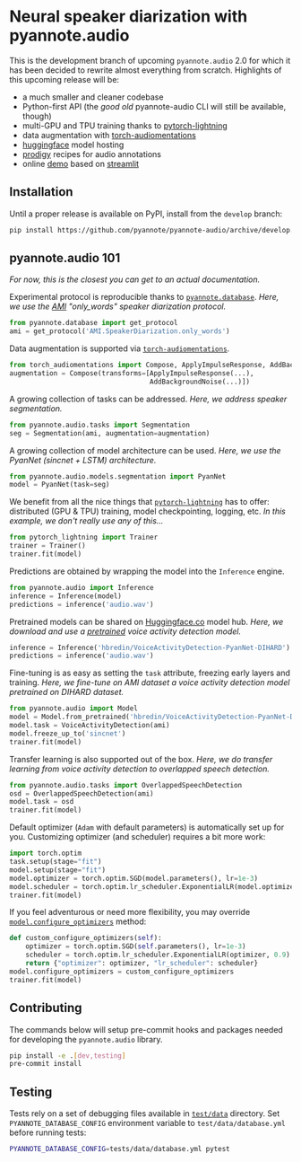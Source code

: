 # Neural speaker diarization with pyannote.audio

This is the development branch of upcoming `pyannote.audio` 2.0 for which it has been decided to rewrite almost everything from scratch.  Highlights of this upcoming release will be:

- a much smaller and cleaner codebase
- Python-first API (the *good old* pyannote-audio CLI will still be available, though)
- multi-GPU and TPU training thanks to [pytorch-lightning](https://pytorchlightning.ai/)
- data augmentation with [torch-audiomentations](https://github.com/asteroid-team/torch-audiomentations)
- [huggingface](https://huggingface.co) model hosting
- [prodigy](https://prodi.gy) recipes for audio annotations
- online [demo](https://share.streamlit.io/pyannote/pyannote-audio-demo/main/app.py) based on [streamlit](https://www.streamlit.io)

## Installation

Until a proper release is available on PyPI, install from the `develop` branch:

```bash
pip install https://github.com/pyannote/pyannote-audio/archive/develop.zip
```

## pyannote.audio 101

*For now, this is the closest you can get to an actual documentation.*

Experimental protocol is reproducible thanks to [`pyannote.database`](https://github.com/pyannote/pyannote-database).
*Here, we use the [AMI](https://github.com/BUTSpeechFIT/AMI-diarization-setup) "only_words" speaker diarization protocol.*

```python
from pyannote.database import get_protocol
ami = get_protocol('AMI.SpeakerDiarization.only_words')
```

Data augmentation is supported via [`torch-audiomentations`](https://github.com/asteroid-team/torch-audiomentations).

```python
from torch_audiomentations import Compose, ApplyImpulseResponse, AddBackgroundNoise
augmentation = Compose(transforms=[ApplyImpulseResponse(...),
                                   AddBackgroundNoise(...)])
```

A growing collection of tasks can be addressed.
*Here, we address speaker segmentation.*

```python
from pyannote.audio.tasks import Segmentation
seg = Segmentation(ami, augmentation=augmentation)
```

A growing collection of model architecture can be used.
*Here, we use the PyanNet (sincnet + LSTM) architecture.*

```python
from pyannote.audio.models.segmentation import PyanNet
model = PyanNet(task=seg)
```

We benefit from all the nice things that [`pytorch-lightning`](https://www.pytorchlightning.ai/) has to offer:  distributed (GPU & TPU) training, model checkpointing, logging, etc.
*In this example, we don't really use any of this...*

```python
from pytorch_lightning import Trainer
trainer = Trainer()
trainer.fit(model)
```

Predictions are obtained by wrapping the model into the `Inference` engine.

```python
from pyannote.audio import Inference
inference = Inference(model)
predictions = inference('audio.wav')
```

Pretrained models can be shared on [Huggingface.co](https://huggingface.co) model hub.
*Here, we download and use a [pretrained](https://huggingface.co/hbredin/VoiceActivityDetection-PyanNet-DIHARD) voice activity detection model.*

```python
inference = Inference('hbredin/VoiceActivityDetection-PyanNet-DIHARD')
predictions = inference('audio.wav')
```

Fine-tuning is as easy as setting the `task` attribute, freezing early layers and training.
*Here, we fine-tune on AMI dataset a voice activity detection model pretrained on DIHARD dataset.*

```python
from pyannote.audio import Model
model = Model.from_pretrained('hbredin/VoiceActivityDetection-PyanNet-DIHARD')
model.task = VoiceActivityDetection(ami)
model.freeze_up_to('sincnet')
trainer.fit(model)
```

Transfer learning is also supported out of the box.
*Here, we do transfer learning from voice activity detection to overlapped speech detection.*

```python
from pyannote.audio.tasks import OverlappedSpeechDetection
osd = OverlappedSpeechDetection(ami)
model.task = osd
trainer.fit(model)
```

Default optimizer (`Adam` with default parameters) is automatically set up for you.  Customizing optimizer (and scheduler) requires a bit more work:

```python
import torch.optim
task.setup(stage="fit")
model.setup(stage="fit")
model.optimizer = torch.optim.SGD(model.parameters(), lr=1e-3)
model.scheduler = torch.optim.lr_scheduler.ExponentialLR(model.optimizer, 0.9)
trainer.fit(model)
```

If you feel adventurous or need more flexibility, you may override [`model.configure_optimizers`](https://pytorch-lightning.readthedocs.io/en/stable/api/pytorch_lightning.core.lightning.html#pytorch_lightning.core.lightning.LightningModule.configure_optimizers) method:

```python
def custom_configure_optimizers(self):
    optimizer = torch.optim.SGD(self.parameters(), lr=1e-3)
    scheduler = torch.optim.lr_scheduler.ExponentialLR(optimizer, 0.9)
    return {"optimizer": optimizer, "lr_scheduler": scheduler}
model.configure_optimizers = custom_configure_optimizers
trainer.fit(model)
```

## Contributing

The commands below will setup pre-commit hooks and packages needed for developing the `pyannote.audio` library.

```bash
pip install -e .[dev,testing]
pre-commit install
```

## Testing

Tests rely on a set of debugging files available in [`test/data`](test/data) directory.
Set `PYANNOTE_DATABASE_CONFIG` environment variable to `test/data/database.yml` before running tests:

```bash
PYANNOTE_DATABASE_CONFIG=tests/data/database.yml pytest
```
